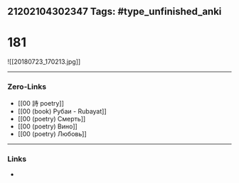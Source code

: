 21202104302347
Tags: #type_unfinished_anki 
---
# 181

![[20180723_170213.jpg]]

---
### Zero-Links
- [[00 詩 poetry]]
- [[00 (book) Рубаи - Rubayat]]
- [[00 (poetry) Смерть]]
- [[00 (poetry) Вино]]
- [[00 (poetry) Любовь]]
---
### Links
-